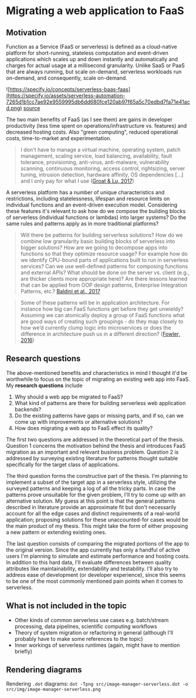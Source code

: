 # Migrating a web application to FaaS

## Motivation

Function as a Service (FaaS or serverless) is defined as a cloud-native platform for short-running, stateless computation and event-driven applications which scales up and down instantly and automatically and charges for actual usage at a millisecond granularity. Unlike SaaS or PaaS that are always running, but scale on-demand, serverless workloads run on-demand, and consequently, scale on-demand.

![https://specify.io/concepts/serverless-baas-faas](https://specify.io/assets/serverless-automation-7265d1b1cc7ae92e9559995db6dd680fce120ab97f65a5c70edbd7fa71e41acd.png)
[source](https://specify.io/concepts/serverless-baas-faas)

The two main benefits of FaaS (as I see them) are gains in developer productivity (less time spent on operations/infrastructure vs. features) and decreased hosting costs. Also "green computing", reduced operational costs, time-to-market and experimentation.

> I don't have to manage a virtual machine, operating system, patch management, scaling service, load balancing, availability, fault tolerance, provisioning, anti-virus, anti-malware, vulnerability scanning, continuous monitoring, access control, rightsizing, server tuning, intrusion detection, hardware affinity, OS dependencies [...] and I only pay for what I use ([Groat & Lu, 2017](https://www.slideshare.net/AmazonWebServices/serverless-design-patterns-for-rethinking-traditional-enterprise-application-approaches-aws-public-sector-summit-2017))

A serverless platform has a number of unique characteristics and restrictions, including statelessness, lifespan and resource limits on individual functions and an event-driven execution model. Considering these features it's relevant to ask how do we compose the building blocks of serverless (individual functions or lambdas) into larger systems? Do the same rules and patterns apply as in more traditional platforms?

> Will there be patterns for building serverless solutions? How do we combine low granularity basic building blocks of serverless into bigger solutions? How are we going to decompose apps into functions so that they optimize resource usage? For example how do we identify CPU-bound parts of applications built to run in serverless services? Can we use well-defined patterns for composing functions and external APIs? What should be done on the server vs. client (e.g., are thicker clients more appropriate here)? Are there lessons learned that can be applied from OOP design patterns, Enterprise Integration Patterns, etc.? [Baldini et al., 2017](https://arxiv.org/abs/1706.03178)

> Some of these patterns will be in application architecture. For instance how big can FaaS functions get before they get unwieldy? Assuming we can atomically deploy a group of FaaS functions what are good ways of creating such groupings - do they map closely to how we’d currently clump logic into microservices or does the difference in architecture push us in a different direction? ([Fowler, 2016](https://martinfowler.com/articles/serverless.html#TheEmergenceOfPatterns))

## Research questions

The above-mentioned benefits and characteristics in mind I thought it'd be worthwhile to focus on the topic of migrating an existing web app into FaaS. My **research questions** include
1. Why should a web app be migrated to FaaS?
2. What kind of patterns are there for building serverless web application backends?
3. Do the existing patterns have gaps or missing parts, and if so, can we come up with improvements or alternative solutions?
4. How does migrating a web app to FaaS effect its quality?

The first two questions are addressed in the theoretical part of the thesis. Question 1 concerns the motivation behind the thesis and introduces FaaS migration as an important and relevant business problem. Question 2 is addressed by surveying existing literature for patterns thought suitable specifically for the target class of applications.

The third question forms the constructive part of the thesis. I'm planning to implement a subset of the target app in a serverless style, utilizing the surveyed patterns and keeping a log of all the tricky parts. In case the patterns prove unsuitable for the given problem, I'll try to come up with an alternative solution. My guess at this point is that the general patterns described in literature provide an approximate fit but don't necessarily account for all the edge cases and distinct requirements of a real-world application; proposing solutions for these unaccounted-for cases would be the main product of my thesis. This might take the form of either proposing a new pattern or extending existing ones.

The last question consists of comparing the migrated portions of the app to the original version. Since the app currently has only a handful of active users I'm planning to simulate and estimate performance and hosting costs. In addition to this hard data, I'll evaluate differences between quality attributes like maintainability, extendability and testability. I'll also try to address ease of development (or developer experience), since this seems to be one of the most commonly mentioned pain points when it comes to serverless.

## What is **not** included in the topic

- Other kinds of common serverless use cases e.g. batch/stream processing, data pipelines, scientific computing workflows
- Theory of system migration or refactoring in general (although I'll probably have to make some references to the topic)
- Inner workings of serverless runtimes (again, might have to mention briefly)

## Rendering diagrams

Rendering `.dot` diagrams:
`dot -Tpng src/image-manager-serverless.dot -o src/img/image-manager-serverless.png`
